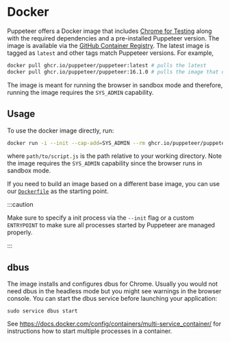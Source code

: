 # Docker

Puppeteer offers a Docker image that includes [Chrome for Testing](https://developer.chrome.com/blog/chrome-for-testing/) along with the required
dependencies and a pre-installed Puppeteer version. The image is available via
the
[GitHub Container Registry](https://github.com/puppeteer/puppeteer/pkgs/container/puppeteer).
The latest image is tagged as `latest` and other tags match Puppeteer versions.
For example,

```bash
docker pull ghcr.io/puppeteer/puppeteer:latest # pulls the latest
docker pull ghcr.io/puppeteer/puppeteer:16.1.0 # pulls the image that contains Puppeteer v16.1.0
```

The image is meant for running the browser in sandbox mode and therefore,
running the image requires the `SYS_ADMIN` capability.

## Usage

To use the docker image directly, run:

```bash
docker run -i --init --cap-add=SYS_ADMIN --rm ghcr.io/puppeteer/puppeteer:latest node -e "$(cat path/to/script.js)"
```

where `path/to/script.js` is the path relative to your working directory. Note
the image requires the `SYS_ADMIN` capability since the browser runs in sandbox
mode.

If you need to build an image based on a different base image, you can use our
[`Dockerfile`](https://github.com/puppeteer/puppeteer/blob/main/docker/Dockerfile)
as the starting point.

:::caution

Make sure to specify a init process via the `--init` flag or a custom `ENTRYPOINT`
to make sure all processes started by Puppeteer are managed properly.

:::

## dbus

The image installs and configures dbus for Chrome. Usually you would not
need dbus in the headless mode but you might see warnings in the browser
console. You can start the dbus service before launching
your application:

```
sudo service dbus start
```

See https://docs.docker.com/config/containers/multi-service_container/
for instructions how to start multiple processes in a container.
